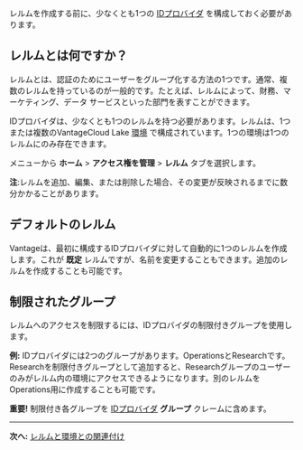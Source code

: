 レルムを作成する前に、少なくとも1つの [IDプロバイダ](whf1680184025148.md) を構成しておく必要があります。

レルムとは何ですか？
--------------------

レルムとは、認証のためにユーザーをグループ化する方法の1つです。通常、複数のレルムを持っているのが一般的です。たとえば、レルムによって、財務、マーケティング、データ サービスといった部門を表すことができます。

IDプロバイダは、少なくとも1つのレルムを持つ必要があります。レルムは、1つまたは複数のVantageCloud Lake [環境](sbt1640280496980.md) で構成されています。1つの環境は1つのレルムにのみ存在できます。

メニューから **ホーム** \> **アクセス権を管理** \> **レルム** タブを選択します。

**注**:レルムを追加、編集、または削除した場合、その変更が反映されるまでに数分かかることがあります。

デフォルトのレルム
------------------

Vantageは、最初に構成するIDプロバイダに対して自動的に1つのレルムを作成します。これが **既定** レルムですが、名前を変更することもできます。追加のレルムを作成することも可能です。

制限されたグループ
------------------

レルムへのアクセスを制限するには、IDプロバイダの制限付きグループを使用します。

**例:** IDプロバイダには2つのグループがあります。OperationsとResearchです。Researchを制限付きグループとして追加すると、Researchグループのユーザーのみがレルム内の環境にアクセスできるようになります。別のレルムをOperations用に作成することも可能です。

**重要!** 制限付き各グループを [IDプロバイダ](whf1680184025148.md) **グループ** クレームに含めます。

------------------------------------------------------------------------

**次へ:** [レルムと環境との関連付け](jbj1680184191443.md)
